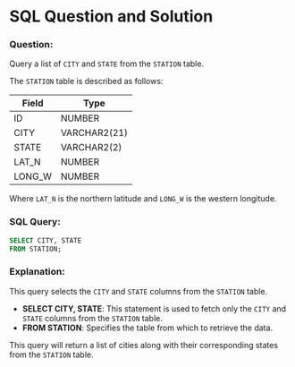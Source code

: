 
# SQL Question and Solution

### Question:
Query a list of `CITY` and `STATE` from the `STATION` table.

The `STATION` table is described as follows:

| Field  | Type          |
|--------|---------------|
| ID     | NUMBER        |
| CITY   | VARCHAR2(21)  |
| STATE  | VARCHAR2(2)   |
| LAT_N  | NUMBER        |
| LONG_W | NUMBER        |

Where `LAT_N` is the northern latitude and `LONG_W` is the western longitude.

### SQL Query:
```sql
SELECT CITY, STATE 
FROM STATION;
```

### Explanation:
This query selects the `CITY` and `STATE` columns from the `STATION` table.

- **SELECT CITY, STATE**: This statement is used to fetch only the `CITY` and `STATE` columns from the `STATION` table.
- **FROM STATION**: Specifies the table from which to retrieve the data.

This query will return a list of cities along with their corresponding states from the `STATION` table.

